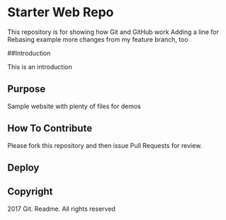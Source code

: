 # Starter Web Repo

This repository is for showing how Git and GitHub work
Adding a line for Rebasing example
more changes from my feature branch, too

##Introduction

This is an introduction

## Purpose

Sample website with plenty of files for demos

## How To Contribute

Please fork this repository and then issue Pull Requests for review.

## Deploy

## Copyright

2017 Git. Readme. All rights reserved